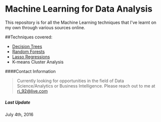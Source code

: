 # Machine Learning for Data Analysis

This repository is for all the Machine Learning techniques that I've learnt on my own through various sources online.

##Techniques covered:

  - [Decision Trees](https://github.com/RohitJacob/Machine-Learning-for-Data-Analysis/tree/master/SomkersAnalysisTree)
  - [Random Forests](https://github.com/RohitJacob/Machine-Learning-for-Data-Analysis/tree/master/DrinkingFamilyForest)
  - [Lasso Regressions](https://github.com/RohitJacob/Machine-Learning-for-Data-Analysis/tree/master/DepressionAnalysis)
  - K-means Cluster Analysis


####Contact Information
> Currently looking for opportunities in the field of Data Science/Analytics or Business Intelligence.
> Please reach out to me at rj_92@live.com

##### Last Update
July 4th, 2016

